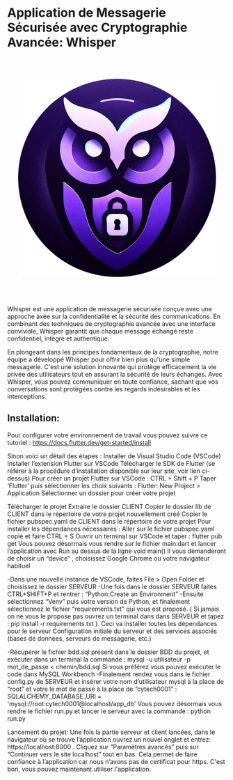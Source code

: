 # Application de Messagerie Sécurisée avec Cryptographie Avancée: Whisper

<br><br>

<p align="center">
  <img src="whisper_logo.jpg"/>
</p>

<br><br>

Whisper est une application de messagerie sécurisée conçue avec une approche axée sur la confidentialité et la sécurité des communications. En combinant des techniques de cryptographie avancée avec une interface conviviale, Whisper garantit que chaque message échangé reste confidentiel, intègre et authentique.

En plongeant dans les principes fondamentaux de la cryptographie, notre équipe a développé Whisper pour offrir bien plus qu'une simple messagerie. C'est une solution innovante qui protège efficacement la vie privée des utilisateurs tout en assurant la sécurité de leurs échanges. Avec Whisper, vous pouvez communiquer en toute confiance, sachant que vos conversations sont protégées contre les regards indésirables et les interceptions.

## Installation:

Pour configurer votre environnement de travail vous pouvez suivre ce tutoriel : 
https://docs.flutter.dev/get-started/install

Sinon voici un détail des étapes : 
Installer de Visual Studio Code (VSCode)
Installer l’extension Flutter sur VSCode
Télécharger le SDK de Flutter (se référer à la procédure d’installation disponible sur leur site, voir lien ci-dessus)
Pour créer un projet Flutter sur VSCode : CTRL + Shift + P 
Taper ‘Flutter’ puis sélectionner les choix suivants : Flutter: New Project > Application
Sélectionner un dossier pour créer votre projet


Télécharger le projet
Extraire le dossier CLIENT 
Copier le dossier lib de CLIENT dans le répertoire de votre projet nouvellement créé
Copier le fichier pubspec.yaml de CLIENT dans le répertoire de votre projet 
Pour installer les dépendances nécessaires : 
Aller sur le fichier pubspec.yaml copié et faire CTRL + S
Ouvrir un terminal sur VSCode et taper : flutter pub get
Vous pouvez désormais vous rendre sur le fichier main.dart et lancer l’application avec Run au dessus de la ligne void main()
Il vous demanderont de choisir un “device” , choisissez Google Chrome ou votre navigateur habituel

-Dans une nouvelle instance de VSCode, faites File > Open Folder et choisissez le dossier SERVEUR
-Une fois dans le dossier SERVEUR faites CTRL+SHIFT+P et rentrer : “Python:Create an Environment”
-Ensuite sélectionnez “Venv” puis votre version de Python, et finalement sélectionnez le fichier “requirements.txt” qui vous est proposé. ( Si jamais on ne vous le propose pas ouvrez un terminal dans dans SERVEUR et tapez : pip install -r requirements.txt ). Ceci va installer toutes les dépendances pour le serveur
Configuration initiale du serveur et des services associés (bases de données, serveurs de messagerie, etc.)

-Récupérer le fichier bdd.sql présent dans le dossier BDD du projet, et exécuter dans un terminal la commande :
 mysql -u utilisateur -p mot_de_passe < chemin/bdd.sql
Si vous préférez vous pouvez exécuter le code dans MySQL Workbench
-Finalement rendez vous dans le fichier config.py de SERVEUR
et insérer votre nom d’utilisateur mysql à la place de “root” et votre le mot de passe à la place de “cytech0001” : 
SQLALCHEMY_DATABASE_URI = 'mysql://root:cytech0001@localhost/app_db'
Vous pouvez désormais vous rendre le fichier run.py et lancer le serveur avec la commande : python run.py

Lancement du projet: Une fois la partie serveur et client lancées, dans le navigateur où se trouve l’application ouvrez un nouvel onglet et entrez: https://localhost:8000 . Cliquez sur “Paramètres avancés” puis sur “Continuer vers le site localhost” tout en bas. Cela permet de faire confiance à l’application car nous n’avons pas de certificat pour https.
C'est bon, vous pouvez maintenant utiliser l'application.


